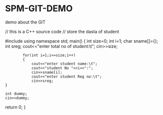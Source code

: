 # SPM-GIT-DEMO
demo about the GIT


// this is a C++  source code 
// store the dasta of student

#include<iostream>
using namespace std;
main()
{
int size=0;
int i=1;
char sname[]={};
int sreg;
cout<<"enter total no of student:\t";
			cin>>size;
			
			for(int i=1;i<=size;i++)
			{
				cout<<"enter student name:\t";
				cout<<"student No "<<i<<":";
				cin>>sname[i];
				cout<<"enter student Reg no:\t";
				cin>>sreg;
	}
	
	int dummy;
	cin>>dummy;
return 0;
}


